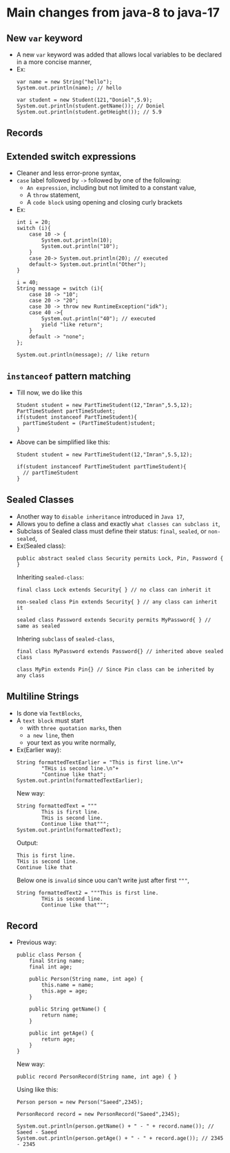 
# Main changes from java-8 to java-17

## New `var` keyword
- A new `var` keyword was added that allows local variables to be declared in a more concise manner,
- Ex:
    ```
    var name = new String("hello");
    System.out.println(name); // hello
    
    var student = new Student(121,"Doniel",5.9);
    System.out.println(student.getName()); // Doniel
    System.out.println(student.getHeight()); // 5.9
    ```

## Records


## Extended switch expressions
- Cleaner and less error-prone syntax,
- `case` label followed by `->` followed by one of the following:
  - `An expression`, including but not limited to a constant value,
  - A `throw` statement,
  - A `code block` using opening and closing curly brackets
- Ex:
    ```
    int i = 20;
    switch (i){
        case 10 -> {
            System.out.println(10);
            System.out.println("10");
        }
        case 20-> System.out.println(20); // executed
        default-> System.out.println("Other");
    }
    
    i = 40;
    String message = switch (i){
        case 10 -> "10";
        case 20 -> "20";
        case 30 -> throw new RuntimeException("idk");
        case 40 ->{
            System.out.println("40"); // executed
            yield "like return";
        }
        default -> "none";
    };
    
    System.out.println(message); // like return
    ```

## `instanceof` pattern matching
- Till now, we do like this
  ```
  Student student = new PartTimeStudent(12,"Imran",5.5,12);
  PartTimeStudent partTimeStudent;
  if(student instanceof PartTimeStudent){
    partTimeStudent = (PartTimeStudent)student; 
  }
  ```
- Above can be simplified like this:
  ```
  Student student = new PartTimeStudent(12,"Imran",5.5,12);
          
  if(student instanceof PartTimeStudent partTimeStudent){
    // partTimeStudent
  }
  ```

## Sealed Classes
- Another way to `disable inheritance` introduced in `Java 17`,
- Allows you to define a class and exactly `what classes can subclass it`,
- Subclass of Sealed class must define their status: `final`, `sealed`, or `non-sealed`,
- Ex(Sealed class):
  ```
  public abstract sealed class Security permits Lock, Pin, Password { }
  ```
  Inheriting `sealed-class`:
  ```
  final class Lock extends Security{ } // no class can inherit it

  non-sealed class Pin extends Security{ } // any class can inherit it

  sealed class Password extends Security permits MyPassword{ } // same as sealed
  ```
  Inhering `subclass` of `sealed-class`,
  ```
  final class MyPassword extends Password{} // inherited above sealed class
  
  class MyPin extends Pin{} // Since Pin class can be inherited by any class
  ```
  
## Multiline Strings
- Is done via `TextBlocks`,
- A `text block` must start
  - with `three quotation marks`, then
  - `a new line`, then 
  - your text as you write normally,
- Ex(Earlier way):
  ```
  String formattedTextEarlier = "This is first line.\n"+
          "THis is second line.\n"+
          "Continue like that";
  System.out.println(formattedTextEarlier);
  ```
  New way:
  ```
  String formattedText = """
          This is first line.
          THis is second line.
          Continue like that""";
  System.out.println(formattedText);
  ```
  Output:
  ```
  This is first line.
  THis is second line.
  Continue like that
  ```
  Below one is `invalid` since uou can't write just after first `"""`,
  ```
  String formattedText2 = """This is first line.
          THis is second line.
          Continue like that""";
  ```


## Record
- Previous way:
  ```
  public class Person {
      final String name;
      final int age;
  
      public Person(String name, int age) {
          this.name = name;
          this.age = age;
      }
  
      public String getName() {
          return name;
      }
  
      public int getAge() {
          return age;
      }
  }
  ```
  New way:
  ```
  public record PersonRecord(String name, int age) { }
  ```
  Using like this:
  ```
  Person person = new Person("Saeed",2345);
  
  PersonRecord record = new PersonRecord("Saeed",2345);
  
  System.out.println(person.getName() + " - " + record.name()); // Saeed - Saeed
  System.out.println(person.getAge() + " - " + record.age()); // 2345 - 2345
  ```
